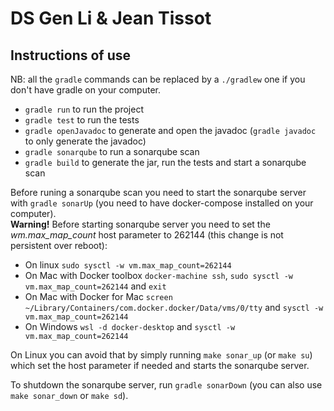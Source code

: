 # DS Gen Li & Jean Tissot

## Instructions of use

NB: all the `gradle` commands can be replaced by a `./gradlew` one if you don't have gradle on your computer.

- `gradle run` to run the project
- `gradle test` to run the tests
- `gradle openJavadoc` to generate and open the javadoc (`gradle javadoc` to only generate the javadoc)
- `gradle sonarqube` to run a sonarqube scan
- `gradle build` to generate the jar, run the tests and start a sonarqube scan

Before runing a sonarqube scan you need to start the sonarqube server with `gradle sonarUp` (you need to have docker-compose installed on your computer).  
**Warning!** Before starting sonarqube server you need to set the _wm.max_map_count_ host parameter to 262144 (this change is not persistent over reboot):

- On linux `sudo sysctl -w vm.max_map_count=262144`
- On Mac with Docker toolbox `docker-machine ssh`, `sudo sysctl -w vm.max_map_count=262144` and `exit`
- On Mac with Docker for Mac `screen ~/Library/Containers/com.docker.docker/Data/vms/0/tty` and `sysctl -w vm.max_map_count=262144`
- On Windows `wsl -d docker-desktop` and `sysctl -w vm.max_map_count=262144`

On Linux you can avoid that by simply running `make sonar_up` (or `make su`) which set the host parameter if needed and starts the sonarqube server.

To shutdown the sonarqube server, run `gradle sonarDown` (you can also use `make sonar_down` or `make sd`).
